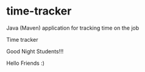# time-tracker
Java (Maven) application for tracking time on the job

Time tracker

Good Night Students!!!


Hello Friends :)
